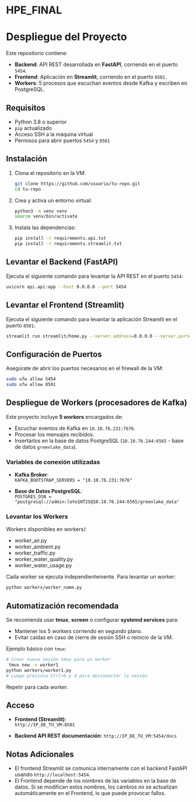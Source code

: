 # HPE_FINAL

# Despliegue del Proyecto

Este repositorio contiene:

- **Backend**: API REST desarrollada en **FastAPI**, corriendo en el puerto `5454`.
- **Frontend**: Aplicación en **Streamlit**, corriendo en el puerto `8501`.
- **Workers**: 5 procesos que escuchan eventos desde Kafka y escriben en PostgreSQL.

## Requisitos

- Python 3.8 o superior
- `pip` actualizado
- Acceso SSH a la máquina virtual
- Permisos para abrir puertos `5454` y `8501`

## Instalación

1. Clona el repositorio en la VM:
   ```bash
   git clone https://github.com/usuario/tu-repo.git
   cd tu-repo
   ```

2. Crea y activa un entorno virtual:
   ```bash
   python3 -m venv venv
   source venv/bin/activate
   ```

3. Instala las dependencias:
   ```bash
   pip install -r requirements.api.txt
   pip install -r requirements.streamlit.txt
   ```

## Levantar el Backend (FastAPI)

Ejecuta el siguiente comando para levantar la API REST en el puerto `5454`:
```bash
uvicorn api.api:app --host 0.0.0.0 --port 5454
```

## Levantar el Frontend (Streamlit)

Ejecuta el siguiente comando para levantar la aplicación Streamlit en el puerto `8501`:
```bash
streamlit run streamlit/home.py --server.address=0.0.0.0 --server.port=8501
```

## Configuración de Puertos

Asegúrate de abrir los puertos necesarios en el firewall de la VM:

```bash
sudo ufw allow 5454
sudo ufw allow 8501
```

## Despliegue de Workers (procesadores de Kafka)

Este proyecto incluye **5 workers** encargados de:

- Escuchar eventos de Kafka en `10.10.76.231:7676`.
- Procesar los mensajes recibidos.
- Insertarlos en la base de datos PostgreSQL (`10.10.76.244:6565` - base de datos `greenlake_data`).

### Variables de conexión utilizadas

- **Kafka Broker**:  
  `KAFKA_BOOTSTRAP_SERVERS = "10.10.76.231:7676"`

- **Base de Datos PostgreSQL**:  
  `POSTGRES_DSN = "postgresql://admin:loYo1HT25@10.10.76.244:6565/greenlake_data"`

### Levantar los Workers
Workers disponibles en workers/:

- worker_air.py
- worker_ambient.py
- worker_traffic.py
- worker_water_quality.py
- worker_water_usage.py

Cada worker se ejecuta independientemente. Para levantar un worker:

```bash
python workers/worker_name.py
```

## Automatización recomendada

Se recomienda usar **tmux**, **screen** o configurar **systemd services** para:

- Mantener los 5 workers corriendo en segundo plano.
- Evitar caídas en caso de cierre de sesión SSH o reinicio de la VM.

Ejemplo básico con `tmux`:

```bash
# Crear nueva sesión tmux para un worker
 tmux new -s worker1
python workers/worker1.py
# Luego presiona Ctrl+b y d para desconectar la sesión.
```

Repetir para cada worker.

## Acceso

- **Frontend (Streamlit)**:  
  `http://IP_DE_TU_VM:8501`

- **Backend API REST documentación**: 
  `http://IP_DE_TU_VM:5454/docs`

## Notas Adicionales

- El frontend Streamlit se comunica internamente con el backend FastAPI usando `http://localhost:5454`.
- El Frontend depende de los nombres de las variables en la base de datos. Si se modifican estos nombres, los cambios no se actualizan automáticamente en el Frontend, lo que puede provocar fallos.
  
